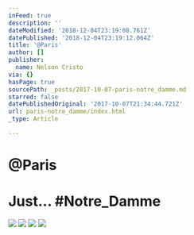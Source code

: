 ```yaml
---
inFeed: true
description: ''
dateModified: '2018-12-04T23:19:08.761Z'
datePublished: '2018-12-04T23:19:12.064Z'
title: '@Paris'
author: []
publisher:
  name: Nelson Cristo
via: {}
hasPage: true
sourcePath: _posts/2017-10-07-paris-notre_damme.md
starred: false
datePublishedOriginal: '2017-10-07T21:34:44.721Z'
url: paris-notre_damme/index.html
_type: Article

---
```

# @Paris

# Just... \#Notre\_Damme
![](https://the-grid-user-content.s3-us-west-2.amazonaws.com/e98860c7-c916-44a6-b263-59fd20eaf5c5.jpg)
![](https://the-grid-user-content.s3-us-west-2.amazonaws.com/85a05767-6b53-4dbc-b724-2d322da81586.jpg)
![](https://the-grid-user-content.s3-us-west-2.amazonaws.com/3dbbdefb-c3c3-44f1-a9ab-7a483aa50bc8.jpg)
![](https://the-grid-user-content.s3-us-west-2.amazonaws.com/38a967e6-79f7-4b15-968e-0b825786f0f6.jpg)